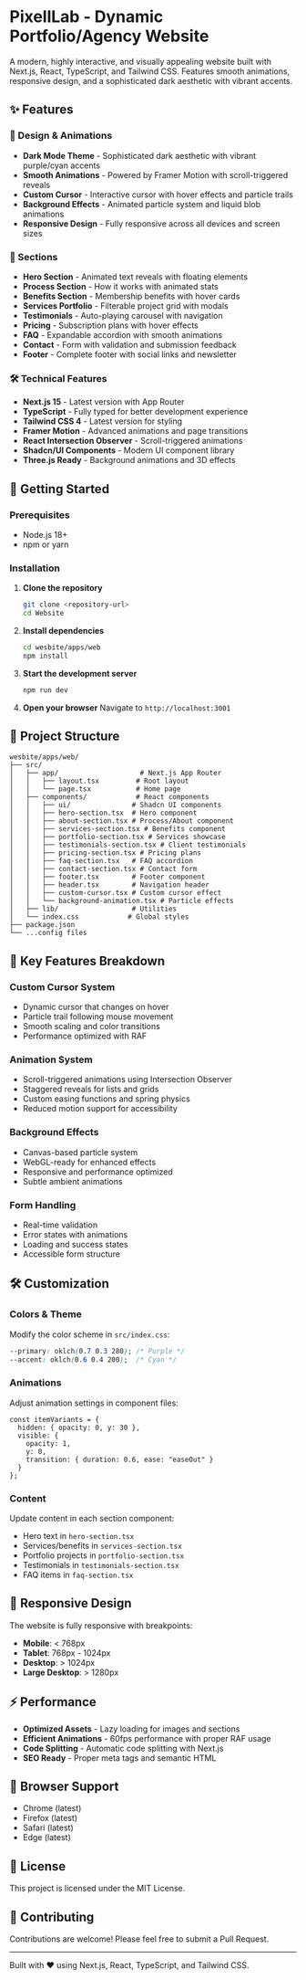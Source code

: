 # PixellLab - Dynamic Portfolio/Agency Website

A modern, highly interactive, and visually appealing website built with Next.js, React, TypeScript, and Tailwind CSS. Features smooth animations, responsive design, and a sophisticated dark aesthetic with vibrant accents.

## ✨ Features

### 🎨 Design & Animations
- **Dark Mode Theme** - Sophisticated dark aesthetic with vibrant purple/cyan accents
- **Smooth Animations** - Powered by Framer Motion with scroll-triggered reveals
- **Custom Cursor** - Interactive cursor with hover effects and particle trails
- **Background Effects** - Animated particle system and liquid blob animations
- **Responsive Design** - Fully responsive across all devices and screen sizes

### 🚀 Sections
- **Hero Section** - Animated text reveals with floating elements
- **Process Section** - How it works with animated stats
- **Benefits Section** - Membership benefits with hover cards
- **Services Portfolio** - Filterable project grid with modals
- **Testimonials** - Auto-playing carousel with navigation
- **Pricing** - Subscription plans with hover effects
- **FAQ** - Expandable accordion with smooth animations
- **Contact** - Form with validation and submission feedback
- **Footer** - Complete footer with social links and newsletter

### 🛠 Technical Features
- **Next.js 15** - Latest version with App Router
- **TypeScript** - Fully typed for better development experience
- **Tailwind CSS 4** - Latest version for styling
- **Framer Motion** - Advanced animations and page transitions
- **React Intersection Observer** - Scroll-triggered animations
- **Shadcn/UI Components** - Modern UI component library
- **Three.js Ready** - Background animations and 3D effects

## 🚀 Getting Started

### Prerequisites
- Node.js 18+ 
- npm or yarn

### Installation

1. **Clone the repository**
   ```bash
   git clone <repository-url>
   cd Website
   ```

2. **Install dependencies**
   ```bash
   cd wesbite/apps/web
   npm install
   ```

3. **Start the development server**
   ```bash
   npm run dev
   ```

4. **Open your browser**
   Navigate to `http://localhost:3001`

## 📁 Project Structure

```
wesbite/apps/web/
├── src/
│   ├── app/                    # Next.js App Router
│   │   ├── layout.tsx         # Root layout
│   │   └── page.tsx           # Home page
│   ├── components/            # React components
│   │   ├── ui/               # Shadcn UI components
│   │   ├── hero-section.tsx  # Hero component
│   │   ├── about-section.tsx # Process/About component
│   │   ├── services-section.tsx # Benefits component
│   │   ├── portfolio-section.tsx # Services showcase
│   │   ├── testimonials-section.tsx # Client testimonials
│   │   ├── pricing-section.tsx # Pricing plans
│   │   ├── faq-section.tsx   # FAQ accordion
│   │   ├── contact-section.tsx # Contact form
│   │   ├── footer.tsx        # Footer component
│   │   ├── header.tsx        # Navigation header
│   │   ├── custom-cursor.tsx # Custom cursor effect
│   │   └── background-animation.tsx # Particle effects
│   ├── lib/                  # Utilities
│   └── index.css            # Global styles
├── package.json
└── ...config files
```

## 🎨 Key Features Breakdown

### Custom Cursor System
- Dynamic cursor that changes on hover
- Particle trail following mouse movement
- Smooth scaling and color transitions
- Performance optimized with RAF

### Animation System
- Scroll-triggered animations using Intersection Observer
- Staggered reveals for lists and grids
- Custom easing functions and spring physics
- Reduced motion support for accessibility

### Background Effects
- Canvas-based particle system
- WebGL-ready for enhanced effects
- Responsive and performance optimized
- Subtle ambient animations

### Form Handling
- Real-time validation
- Error states with animations
- Loading and success states
- Accessible form structure

## 🛠 Customization

### Colors & Theme
Modify the color scheme in `src/index.css`:
```css
--primary: oklch(0.7 0.3 280); /* Purple */
--accent: oklch(0.6 0.4 200);  /* Cyan */
```

### Animations
Adjust animation settings in component files:
```tsx
const itemVariants = {
  hidden: { opacity: 0, y: 30 },
  visible: { 
    opacity: 1, 
    y: 0,
    transition: { duration: 0.6, ease: "easeOut" }
  }
};
```

### Content
Update content in each section component:
- Hero text in `hero-section.tsx`
- Services/benefits in `services-section.tsx`
- Portfolio projects in `portfolio-section.tsx`
- Testimonials in `testimonials-section.tsx`
- FAQ items in `faq-section.tsx`

## 📱 Responsive Design

The website is fully responsive with breakpoints:
- **Mobile**: < 768px
- **Tablet**: 768px - 1024px  
- **Desktop**: > 1024px
- **Large Desktop**: > 1280px

## ⚡ Performance

- **Optimized Assets** - Lazy loading for images and sections
- **Efficient Animations** - 60fps performance with proper RAF usage
- **Code Splitting** - Automatic code splitting with Next.js
- **SEO Ready** - Proper meta tags and semantic HTML

## 🌟 Browser Support

- Chrome (latest)
- Firefox (latest)
- Safari (latest)
- Edge (latest)

## 📄 License

This project is licensed under the MIT License.

## 🤝 Contributing

Contributions are welcome! Please feel free to submit a Pull Request.

---

Built with ❤️ using Next.js, React, TypeScript, and Tailwind CSS.
